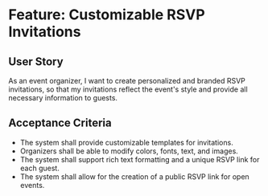 # Feature: Customizable RSVP Invitations

## User Story

As an event organizer, I want to create personalized and branded RSVP invitations, so that my invitations reflect the event's style and provide all necessary information to guests.

## Acceptance Criteria

*   The system shall provide customizable templates for invitations.
*   Organizers shall be able to modify colors, fonts, text, and images.
*   The system shall support rich text formatting and a unique RSVP link for each guest.
*   The system shall allow for the creation of a public RSVP link for open events.